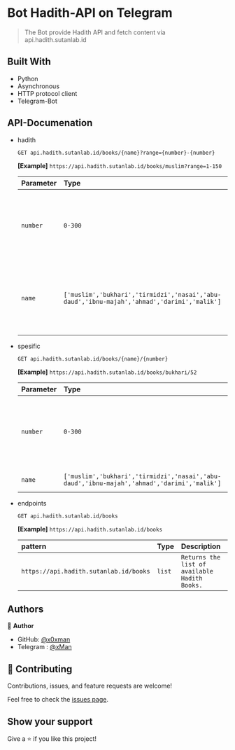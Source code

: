 
# Bot Hadith-API on Telegram 

> The Bot provide Hadith API and fetch content via api.hadith.sutanlab.id


## Built With

- Python
- Asynchronous
- HTTP protocol client
- Telegram-Bot

## API-Documenation
- hadith
    ```http
    GET api.hadith.sutanlab.id/books/{name}?range={number}-{number}
    ```

    **[Example]** `https://api.hadith.sutanlab.id/books/muslim?range=1-150`

    | Parameter | Type | Description |
    | :--- | :--- | :--- |
    | `number` | `0-300` | `Returns hadiths by range of number. (Note: For performance reasons, max accepted range: 300)` |
    | `name` | `['muslim','bukhari','tirmidzi','nasai','abu-daud','ibnu-majah','ahmad','darimi','malik']` | `Returns hadiths by range of number. (Note: For performance reasons, max accepted range: 300)` |
 
- spesific
    ```http
    GET api.hadith.sutanlab.id/books/{name}/{number}
    ```

    **[Example]** `https://api.hadith.sutanlab.id/books/bukhari/52`

    | Parameter | Type | Description |
    | :--- | :--- | :--- |
    | `number` | `0-300` | `Returns hadiths by range of number. (Note: For performance reasons, max accepted range: 300)` |
    | `name` | `['muslim','bukhari','tirmidzi','nasai','abu-daud','ibnu-majah','ahmad','darimi','malik']` | `Returns spesific hadith` |

- endpoints
    ```http
    GET api.hadith.sutanlab.id/books
    ```

    **[Example]** `https://api.hadith.sutanlab.id/books`

    | pattern | Type | Description |
    | :--- | :--- | :--- |
    | `https://api.hadith.sutanlab.id/books` | `list` | `Returns the list of available Hadith Books.` |
    
## Authors

👤 **Author**

- GitHub: [@x0xman](https://github.com/x0xman)
- Telegram : [@xMan](https://t.me/x0x3b)

## 🤝 Contributing

Contributions, issues, and feature requests are welcome!

Feel free to check the [issues page](../../issues/).

## Show your support

Give a ⭐️ if you like this project!
